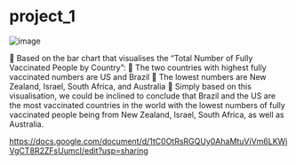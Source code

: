 # project_1

![image](https://user-images.githubusercontent.com/89948865/148156699-bdea8146-c98a-4654-9357-711293847804.png)

	Based on the bar chart that visualises the “Total Number of Fully 
Vaccinated People by Country”:
	The two countries with highest fully vaccinated numbers are US and Brazil
	The lowest numbers are New Zealand, Israel, South Africa, and Australia
	Simply based on this visualisation, we could be inclined to conclude that Brazil and the US are the most vaccinated countries in the world with the lowest numbers of fully vaccinated people being from New Zealand, Israel, South Africa, as well as Australia.


https://docs.google.com/document/d/1tC0OtRsRGQUy0AhaMtuViVm6LKWjVgCT8R2ZFsUumcI/edit?usp=sharing
